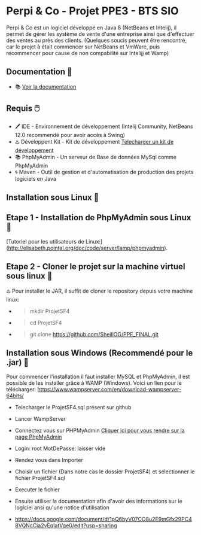 # Perpi & Co - Projet PPE3 - BTS SIO 

Perpi & Co est un logiciel développé en Java 8 (NetBeans et Intelij), il permet de gérer les système de vente d'une entreprise ainsi que d'effectuer des ventes au près des clients. (Quelques soucis peuvent être rencontré, car le projet à était commencer sur NetBeans et VmWare, puis recommencer pour cause de non compabilité sur Intelijj et Wamp)

## Documentation 📕

- 📚 [Voir la documentation](https://docs.google.com/document/d/1pQ6byV07CO8u2E9mGfx29PC48VQNcCja2vEqIatVqe0/edit?usp=sharing)

## Requis 🖱️

- 🖊️ IDE - Environnement de développement (Intelij Community, NetBeans 12.0 recommendé pour avoir accès à Swing)
- ♨️ Développent Kit - Kit de développement [Telecharger un kit de développement](https://docs.aws.amazon.com/corretto/latest/corretto-8-ug/downloads-list.html)
- 📚 PhpMyAdmin - Un serveur de Base de données MySql comme PhpMyAdmin
- 🌀 Maven - Outil de gestion et d'automatisation de production des projets logiciels en Java  

## Installation sous Linux 📁

## Etape 1 - Installation de PhpMyAdmin sous Linux 📁

[Tutoriel pour les utilisateurs de Linux:] (http://elisabeth.pointal.org/doc/code/server/lamp/phpmyadmin).

## Etape 2 - Cloner le projet sur la machine virtuel sous linux 📁

♨️ Pour installer le JAR, il suffit de cloner le repository depuis votre machine linux:

  - >mkdir ProjetSF4
  - >cd ProjetSF4
  - >git clone https://github.com/SheillOG/PPE_FINAL.git

## Installation sous Windows (Recommendé pour le .jar) 📁

Pour commencer l'installation il faut installer MySQL et PhpMyAdmin, il est possible de les installer grâce à WAMP (Windows).
Voici un lien pour le télécharger: https://www.wampserver.com/en/download-wampserver-64bits/

- Telecharger le ProjetSF4.sql présent sur github
- Lancer WampServer
- Connectez vous sur PHPMyAdmin [Cliquer ici pour vous rendre sur la page PhpMyAdmin](http://127.0.0.1/phpmyadmin/)
- Login: root MotDePasse: laisser vide
- Rendez vous dans Importer
- Choisir un fichier (Dans notre cas le dossier ProjetSF4) et selectionner le fichier ProjetSF4.sql
- Executer le fichier

- Ensuite utiliser la documentation afin d'avoir des informations sur le logiciel ansi qu'une notice d'utilisation
- https://docs.google.com/document/d/1pQ6byV07CO8u2E9mGfx29PC48VQNcCja2vEqIatVqe0/edit?usp=sharing
